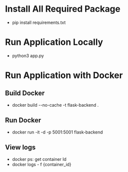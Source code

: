 # Install All Required Package
- pip install requirements.txt

# Run Application Locally
- python3 app.py

# Run Application with Docker
## Build Docker
- docker build --no-cache -t flask-backend .
## Run Docker
- docker run -it -d -p 5001:5001 flask-backend
## View logs
- docker ps: get container Id
- docker logs - f {container_id}
